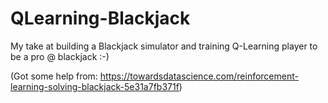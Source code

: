 # QLearning-Blackjack

My take at building a Blackjack simulator and training Q-Learning player to be a pro @ blackjack :-) 

(Got some help from: https://towardsdatascience.com/reinforcement-learning-solving-blackjack-5e31a7fb371f) 
